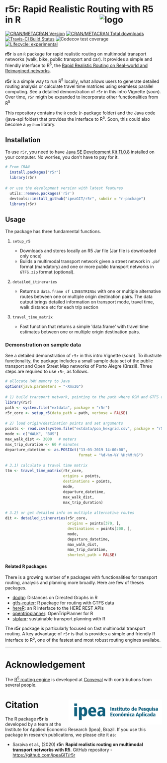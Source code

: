 # r5r: Rapid Realistic Routing with R5 in R <img align="right" src="https://github.com/ipeaGIT/r5r/blob/master/r-package/man/figures/r5r_blue.png?raw=true" alt="logo" width="200">
<!-- badges: start -->

[![CRAN/METACRAN Version](https://www.r-pkg.org/badges/version/r5r)](https://CRAN.R-project.org/package=r5r)
[![CRAN/METACRAN Total downloads](http://cranlogs.r-pkg.org/badges/grand-total/r5r?color=blue)](https://CRAN.R-project.org/package=r5r)
[![Travis-CI Build Status](https://travis-ci.org/ipeaGIT/r5r.svg?branch=master)](https://travis-ci.org/ipeaGIT/r5r)
![Codecov test coverage](https://codecov.io/gh/ipeaGIT/r5r/branch/master/graph/badge.svg) [![Lifecycle:
experimental](https://img.shields.io/badge/lifecycle-experimental-orange.svg)](https://www.tidyverse.org/lifecycle/#experimental)
<!-- badges: end -->

**r5r** is an `R` package for rapid realistic routing on multimodal transport 
networks (walk, bike, public transport and car). It provides a simple and 
friendly interface to R<sup>5</sup>, the [Rapid Realistic Routing on Real-world and Reimagined networks](https://github.com/conveyal/r5).


**r5r** is a simple way to run R<sup>5</sup> locally, what allows users to
generate detailed routing analysis or calculate travel time matrices using 
seamless parallel computing. See a detailed demonstration of `r5r` in this
intro Vignette (*soon*). Over time, `r5r` migth be expanded to incorporate
other functionalities from R<sup>5</sup>


This repository contains the `R` code (r-package folder) and the Java code 
(java-api folder) that provides the interface to R<sup>5</sup>. Soon, this
could also become a `python` library. 


## Installation

To use `r5r`, you need to have [Java SE Development Kit 11.0.8](https://www.oracle.com/java/technologies/javase-jdk11-downloads.html) 
installed on your computer. No worries, you don't have to pay for it.


```R
# From CRAN
  install.packages("r5r")
  library(r5r)

# or use the development version with latest features
  utils::remove.packages('r5r')
  devtools::install_github("ipeaGIT/r5r", subdir = "r-package")
  library(r5r)

```

## Usage

The package has three fundamental functions.

1. `setup_r5`
   * Downloads and stores locally an R5 Jar file (Jar file is downloaded only once)
   * Builds a multimodal transport network given a street network in `.pbf` format
   (mandatory) and one or more public transport networks in `GTFS.zip` format 
   (optional).

2. `detailed_itineraries`
   * Returns a `data.frame sf LINESTRINGs` with one or multiple alternative routes
   between one or multiple origin destination pairs. The data output brings 
   detailed information on transport mode, travel time, walk distance etc for 
   each trip section
 
3. `travel_time_matrix`
   * Fast function that returns a simple 'data.frame' with travel time 
   estimates between one or multiple origin destination pairs.

### Demonstration on sample data
See a detailed demonstration of `r5r` in this intro Vignette (*soon*). To illustrate
functionality, the package includes a small sample data set of the public transport
and Open Street Map networks of Porto Alegre (Brazil). Three steps are required to 
use `r5r`, as follows.

```R
# allocate RAM memory to Java
options(java.parameters = "-Xmx2G")

# 1) build transport network, pointing to the path where OSM and GTFS data are stored
library(r5r)
path <- system.file("extdata", package = "r5r")
r5r_core <- setup_r5(data_path = path, verbose = FALSE)

# 2) load origin/destination points and set arguments
points <- read.csv(system.file("extdata/poa_hexgrid.csv", package = "r5r"))
mode <- c("WALK", "BUS")
max_walk_dist <- 3000   # meters
max_trip_duration <- 60 # minutes
departure_datetime <- as.POSIXct("13-03-2019 14:00:00",
                                 format = "%d-%m-%Y %H:%M:%S")

# 3.1) calculate a travel time matrix
ttm <- travel_time_matrix(r5r_core,
                          origins = points,
                          destinations = points,
                          mode,
                          departure_datetime,
                          max_walk_dist,
                          max_trip_duration)

# 3.2) or get detailed info on multiple alternative routes
dit <- detailed_itineraries(r5r_core,
                            origins = points[370, ],
                            destinations = points[200, ],
                            mode,
                            departure_datetime,
                            max_walk_dist,
                            max_trip_duration,
                            shortest_path = FALSE)
```



#### **Related R packages**

There is a growing number of `R` packages with functionalities for transport
routing, analysis and planning more broadly. Here are few of theses packages.

- [dodgr](https://github.com/ATFutures/dodgr): Distances on Directed Graphs in R
- [gtfs-router](https://github.com/ATFutures/gtfs-router): R package for routing with GTFS data
- [hereR](https://github.com/munterfinger/hereR): an R interface to the HERE REST APIs 
- [opentripplanner](https://github.com/ropensci/opentripplanner): OpenTripPlanner for R
- [stplanr](https://github.com/ropensci/stplanr): sustainable transport planning with R

The **r5r** package is particularly focused on fast multimodal transport routing.
A key advantage of `r5r` is that is provides a simple and friendly R interface
to R<sup>5</sup>, one of the fastest and most robust routing engines availabe.

-----

# Acknowledgement
The [R<sup>5</sup> routing engine](https://github.com/conveyal/r5) is developed 
at [Conveyal](https://www.conveyal.com/) with contributions from several people.


# Citation <img align="right" src="r-package/man/figures/ipea_logo.png" alt="ipea" width="300">

 The R package **r5r** is developed by a team at the Institute for Applied Economic Research (Ipea), Brazil. If you use this package in research publications, we please cite it as:

* Saraiva et al., (2020) **r5r: Rapid realistic routing on multimodal transport networks with R5**. GitHub repository - https://github.com/ipeaGIT/r5r
